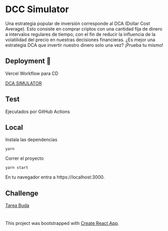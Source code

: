 # DCC Simulator

Una estrategia popular de inversión corresponde al DCA (Dollar Cost Average). Esto consiste en comprar criptos con una cantidad fija de dinero a intervalos regulares de tiempo, con el fin de reducir la influencia de la volatilidad del precio en nuestras decisiones financieras. ¿Es mejor una estrategia DCA que invertir nuestro dinero solo una vez? ¡Prueba tu mismo!

## Deployment 🚀

Vercel Workflow para CD

[DCA SIMULATOR](https://budapuntocom.notion.site/Simulador-de-DCA-15a725552ecd451b85e31db45d46ce83](https://dca-simulator-eight.vercel.app/))

## Test

Ejecutados por GitHub Actions

## Local

Instala las dependencias

```
yarn
```

Correr el proyecto

```
yarn start
```

En tu navegador entra a https://localhost:3000.

## Challenge

[Tarea Buda](https://budapuntocom.notion.site/Simulador-de-DCA-15a725552ecd451b85e31db45d46ce83)

#

This project was bootstrapped with [Create React App](https://github.com/facebook/create-react-app).
